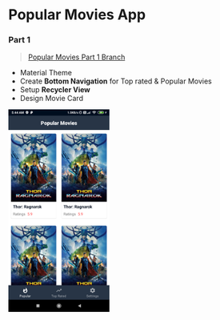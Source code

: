 # Popular Movies App

### Part 1
> [Popular Movies Part 1 Branch](https://github.com/What-After-College/PopularMovies/tree/popular-movies-part-1)
- Material Theme
- Create **Bottom Navigation** for Top rated & Popular Movies 
- Setup **Recycler View**
- Design Movie Card

<img src="assets/app_popular_movies_part_1.png" width="40%"/>
